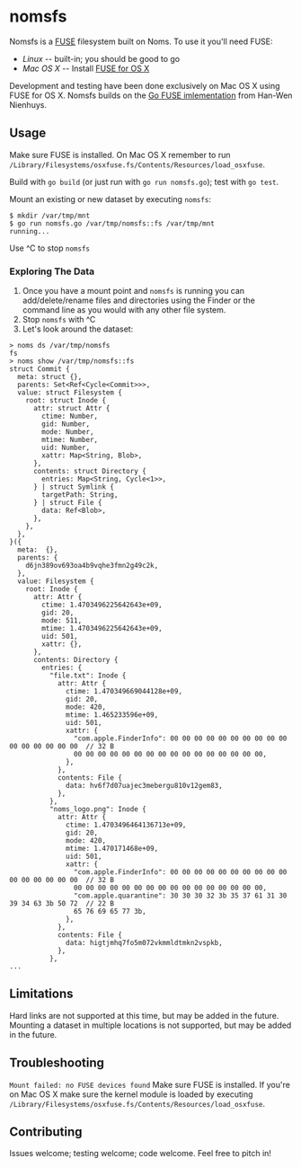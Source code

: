 # nomsfs

Nomsfs is a [FUSE](https://en.wikipedia.org/wiki/Filesystem_in_Userspace) filesystem built on Noms. To use it you'll need FUSE:

* *Linux* -- built-in; you should be good to go
* *Mac OS X* -- Install [FUSE for OS X](https://osxfuse.github.io/)

Development and testing have been done exclusively on Mac OS X using FUSE for OS X.
Nomsfs builds on the [Go FUSE imlementation](https://github.com/hanwen/go-fuse) from Han-Wen Nienhuys.

## Usage

Make sure FUSE is installed. On Mac OS X remember to run `/Library/Filesystems/osxfuse.fs/Contents/Resources/load_osxfuse`.


Build with `go build` (or just run with `go run nomsfs.go`); test with `go test`.

Mount an existing or new dataset by executing `nomsfs`:

```
$ mkdir /var/tmp/mnt
$ go run nomsfs.go /var/tmp/nomsfs::fs /var/tmp/mnt
running...
```

Use ^C to stop `nomsfs`

### Exploring The Data

1. Once you have a mount point and `nomsfs` is running you can add/delete/rename files and directories using the Finder or the command line as you would with any other file system.
2. Stop `nomsfs` with ^C
3. Let's look around the dataset:
```
> noms ds /var/tmp/nomsfs
fs
> noms show /var/tmp/nomsfs::fs
struct Commit {
  meta: struct {},
  parents: Set<Ref<Cycle<Commit>>>,
  value: struct Filesystem {
    root: struct Inode {
      attr: struct Attr {
        ctime: Number,
        gid: Number,
        mode: Number,
        mtime: Number,
        uid: Number,
        xattr: Map<String, Blob>,
      },
      contents: struct Directory {
        entries: Map<String, Cycle<1>>,
      } | struct Symlink {
        targetPath: String,
      } | struct File {
        data: Ref<Blob>,
      },
    },
  },
}({
  meta:  {},
  parents: {
    d6jn389ov693oa4b9vqhe3fmn2g49c2k,
  },
  value: Filesystem {
    root: Inode {
      attr: Attr {
        ctime: 1.4703496225642643e+09,
        gid: 20,
        mode: 511,
        mtime: 1.4703496225642643e+09,
        uid: 501,
        xattr: {},
      },
      contents: Directory {
        entries: {
          "file.txt": Inode {
            attr: Attr {
              ctime: 1.470349669044128e+09,
              gid: 20,
              mode: 420,
              mtime: 1.465233596e+09,
              uid: 501,
              xattr: {
                "com.apple.FinderInfo": 00 00 00 00 00 00 00 00 00 00 00 00 00 00 00 00  // 32 B
                00 00 00 00 00 00 00 00 00 00 00 00 00 00 00 00,
              },
            },
            contents: File {
              data: hv6f7d07uajec3mebergu810v12gem83,
            },
          },
          "noms_logo.png": Inode {
            attr: Attr {
              ctime: 1.4703496464136713e+09,
              gid: 20,
              mode: 420,
              mtime: 1.470171468e+09,
              uid: 501,
              xattr: {
                "com.apple.FinderInfo": 00 00 00 00 00 00 00 00 00 00 00 00 00 00 00 00  // 32 B
                00 00 00 00 00 00 00 00 00 00 00 00 00 00 00 00,
                "com.apple.quarantine": 30 30 30 32 3b 35 37 61 31 30 39 34 63 3b 50 72  // 22 B
                65 76 69 65 77 3b,
              },
            },
            contents: File {
              data: higtjmhq7fo5m072vkmmldtmkn2vspkb,
            },
          },
...
```

## Limitations

Hard links are not supported at this time, but may be added in the future.
Mounting a dataset in multiple locations is not supported, but may be added in the future.

## Troubleshooting

`Mount failed: no FUSE devices found`
Make sure FUSE is installed. If you're on Mac OS X make sure the kernel module is loaded by executing `/Library/Filesystems/osxfuse.fs/Contents/Resources/load_osxfuse`.

## Contributing

Issues welcome; testing welcome; code welcome. Feel free to pitch in!
